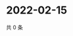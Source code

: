 # 2022-02-15

共 0 条

<!-- BEGIN WEIBO -->
<!-- 最后更新时间 Tue Feb 15 2022 22:11:01 GMT+0800 (China Standard Time) -->

<!-- END WEIBO -->
